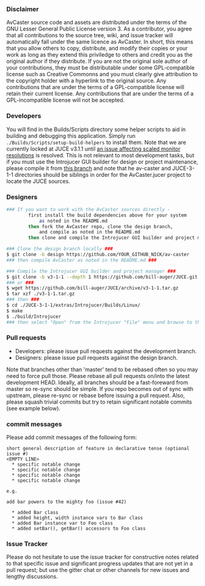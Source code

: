 ### Disclaimer

AvCaster source code and assets are distributed under the terms of the GNU Lesser General Public License version 3.
As a contributor, you agree that all contributions to the source tree, wiki, and issue tracker will automatically fall under the same licence as AvCaster.
In short, this means that you allow others to copy, distribute, and modify their copies or your work as long as they extend this priviledge to others and credit you as the original author if they distribute.
If you are not the original sole author of your contributions, they must be distributable under some GPL-compatible license such as Creative Commonns and you must clearly give attribution to the copyright holder with a hyperlink to the original source.
Any contributions that are under the terms of a GPL-compatible license will retain their current license.
Any contributions that are under the terms of a GPL-incompatible license will not be accepted.


### Developers
You will find in the Builds/Scripts directory some helper scripts to aid in building and debugging this application. Simply run ```./Builds/Scripts/setup-build-helpers``` to install them. Note that we are currently locked at JUCE v3.1.1 until [an issue affecting scaled monitor resolutions](http://www.juce.com/forum/topic/juce-v320-and-v401-apps-window-not-visible-scaled-monitor-resolutions) is resolved. This is not relevant to most development tasks, but if you must use the Introjucer GUI builder for design or project maintenance, please compile it from [this branch](https://github.com/bill-auger/JUCE/tree/v3-1-1) and note that he av-caster and JUCE-3-1-1 directories should be siblings in order for the AvCaster.jucer project to locate the JUCE sources.


### Designers
```bash
### If you want to work with the AvCaster sources directly -
        first install the build dependencies above for your system
            as noted in the README.md
        then fork the AvCaster repo, clone the design branch,
            and compile as noted in the README.md
        then clone and compile the Introjucer GUI builder and project manager ###

### Clone the design branch locally ###
$ git clone -b design https://github.com/YOUR_GITHUB_NICK/av-caster
### then compile AvCaster as noted in the README.md ###

### Compile the Introjucer GUI builder and project manager ###
$ git clone -b v3-1-1 --depth 1 https://github.com/bill-auger/JUCE.git JUCE-3-1-1
### or ###
$ wget https://github.com/bill-auger/JUCE/archive/v3-1-1.tar.gz
$ tar xzf ./v3-1-1.tar.gz
### then ###
$ cd ./JUCE-3-1-1/extras/Introjucer/Builds/Linux/
$ make
$ ./build/Introjucer
### then select "Open" from the Introjucer "File" menu and browse to the AvCaster.jucer file in this project root directory. ###
```


### Pull requests
* Developers: please issue pull requests against the development branch.
* Designers: please issue pull requests against the design branch.

Note that branches other than 'master' tend to be rebased often so you may need to force pull those.  Please rebase all pull requests on/into the latest development HEAD.  Ideally, all branches should be a fast-foreward from master so re-sync should be simple. If you repo becomes out of sync with upstream, please re-sync or rebase before issuing a pull request. Also, please squash trivial commits but try to retain significant notable commits (see example below).


### commit messages

Please add commit messages of the following form:
```
short general description of feature in declarative tense (optional issue #)
<EMPTY LINE>
  * specific notable change
  * specific notable change
  * specific notable change
  * specific notable change

e.g.

add bar powers to the mighty foo (issue #42)

  * added Bar class
  * added height, width instance vars to Bar class
  * added Bar instance var to Foo class
  * added setBar(), getBar() accessors to Foo class
```


### Issue Tracker
Please do not hesitate to use the issue tracker for constructive notes related to that specific issue and significant progress updates that are not yet in a pull request; but use the gitter chat or other channels for new issues and lengthy discussions.
